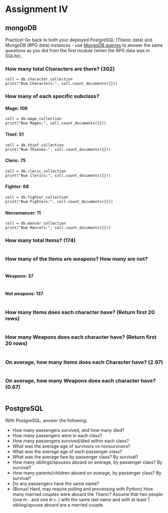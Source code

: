 # Assignment IV

## mongoDB 

Practice! Go back to both your deployed PostgreSQL (Titanic data) and MongoDB
(RPG data) instances - use [MongoDB
queries](https://docs.mongodb.com/manual/tutorial/query-documents/) to answer
the same questions as you did from the first module (when the RPG data was in
SQLite). 

### How many total Characters are there? (302)
```
coll = db.character_collection
print("Num Characters:", coll.count_documents({}))
```
### How many of each specific subclass?
#### Mage: 108
```
coll = db.mage_collection
print("Num Mages:", coll.count_documents({}))
```
#### Thief: 51
```
coll = db.thief_collection
print("Num Thieves:", coll.count_documents({}))
```
#### Cleric: 75
```
coll = db.cleric_collection
print("Num Clerics:", coll.count_documents({}))
```
#### Fighter: 68
```
coll = db.fighter_collection
print("Num Fighters:", coll.count_documents({}))
```
#### Necromancer: 11
```
coll = db.mancer_collection
print("Num Mancers:", coll.count_documents({}))
```
### How many total Items? (174)
```

```
### How many of the Items are weapons? How many are not?
```

```
#### Weapons: 37
```

```
#### Not weapons: 137
```

```
### How many Items does each character have? (Return first 20 rows)
```

```
### How many Weapons does each character have? (Return first 20 rows)
```

```
### On average, how many Items does each Character have? (2.97)
```

```
### On average, how many Weapons does each character have? (0.67)
```

```
## PostgreSQL 

With PostgreSQL, answer the following:

- How many passengers survived, and how many died?
- How many passengers were in each class?
- How many passengers survived/died within each class?
- What was the average age of survivors vs nonsurvivors?
- What was the average age of each passenger class?
- What was the average fare by passenger class? By survival?
- How many siblings/spouses aboard on average, by passenger class? By survival?
- How many parents/children aboard on average, by passenger class? By survival?
- Do any passengers have the same name?
- (Bonus! Hard, may require pulling and processing with Python) How many married
  couples were aboard the Titanic? Assume that two people (one `Mr.` and one
  `Mrs.`) with the same last name and with at least 1 sibling/spouse aboard are
  a married couple.